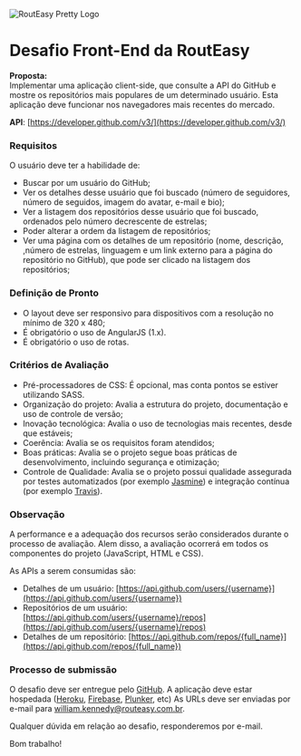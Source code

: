 ![RoutEasy Pretty Logo](http://app.routeasy.com.br/lib/landing/img/routeasy-horizontal_180.png)

# Desafio Front-End da RoutEasy

**Proposta:**  
Implementar uma aplicação client-side, que consulte a API do GitHub e mostre os repositórios mais populares de um determinado usuário. Esta aplicação deve funcionar nos navegadores mais recentes do mercado.

**API**: [https://developer.github.com/v3/](https://developer.github.com/v3/)

### **Requisitos** ###

O usuário deve ter a habilidade de:
* Buscar por um usuário do GitHub;
* Ver os detalhes desse usuário que foi buscado (número de seguidores, número de seguidos, imagem do avatar, e-mail e bio);
* Ver a listagem dos repositórios desse usuário que foi buscado, ordenados pelo número decrescente de estrelas;
* Poder alterar a ordem da listagem de repositórios;
* Ver uma página com os detalhes de um repositório (nome, descrição, ,número de estrelas, linguagem e um link externo para a página do repositório no GitHub), que pode ser clicado na listagem dos repositórios;

### **Definição de Pronto** ###

* O layout deve ser responsivo para dispositivos com a resolução no mínimo de 320 x 480;
* É obrigatório o uso de AngularJS (1.x).
* É obrigatório o uso de rotas.

### **Critérios de Avaliação** ###

* Pré-processadores de CSS: É opcional, mas conta pontos se estiver utilizando SASS.
* Organização do projeto: Avalia a estrutura do projeto, documentação e uso de controle de versão;
* Inovação tecnológica: Avalia o uso de tecnologias mais recentes, desde que estáveis;
* Coerência: Avalia se os requisitos foram atendidos;
* Boas práticas: Avalia se o projeto segue boas práticas de desenvolvimento, incluindo segurança e otimização;
* Controle de Qualidade: Avalia se o projeto possui qualidade assegurada por testes automatizados (por exemplo [Jasmine](http://jasmine.github.io/)) e integração contínua (por exemplo [Travis](http://travis-ci.org/)).

### **Observação** ###
A performance e a adequação dos recursos serão considerados durante o processo de avaliação. Alem disso, a avaliação ocorrerá em todos os componentes do projeto (JavaScript, HTML e CSS).

As APIs a serem consumidas são:
* Detalhes de um usuário: [https://api.github.com/users/{username}](https://api.github.com/users/{username})
* Repositórios de um usuário: [https://api.github.com/users/{username}/repos](https://api.github.com/users/{username}/repos)
* Detalhes de um repositório: [https://api.github.com/repos/{full_name}](https://api.github.com/repos/{full_name})

### **Processo de submissão** ###

O desafio deve ser entregue pelo [GitHub](http://github.com/). A aplicação deve estar hospedada ([Heroku](https://www.heroku.com/), [Firebase](https://www.firebase.com/), [Plunker](https://plnkr.co/), etc) As URLs deve ser enviadas por e-mail para william.kennedy@routeasy.com.br.

Qualquer dúvida em relação ao desafio, responderemos por e-mail.

Bom trabalho!
